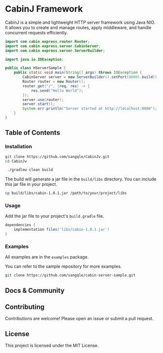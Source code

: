 # CabinJ Framework

CabinJ is a simple and lightweight HTTP server framework using Java NIO. It allows you to create and manage routes,
apply middleware, and handle concurrent requests efficiently.

```java
import com.cabin.express.router.Router;
import com.cabin.express.server.CabinServer;
import com.cabin.express.server.ServerBuilder;

import java.io.IOException;

public class HServerSample {
    public static void main(String[] args) throws IOException {
        CabinServer server = new ServerBuilder().setPort(8080).build();
        Router router = new Router();
        router.get("/", (req, res) -> {
            res.send("Hello World");
        });
        server.use(router);
        server.start();
        System.err.println("Server started at http://localhost:8080");
    }
}
```

## Table of Contents

### Installation

```bash
git clone https://github.com/sangqle/CabinJv.git
cd CabinJv
```

```bash
 ./gradlew clean build
```

The build will generate a jar file in the `build/libs` directory. You can include this jar file in your project.

```bash
cp build/libs/cabin-1.0.1.jar /path/to/your/project/libs
```

### Usage
Add the jar file to your project's `build.gradle` file.

```groovy
dependencies {
    implementation files('libs/cabin-1.0.1.jar')
}
```

### Examples
All examples are in the `examples` package.

You can refer to the sample repository for more examples.

```bash
git clone https://github.com/sangqle/cabin-server-sample.git
```


## Docs & Community

## Contributing

Contributions are welcome! Please open an issue or submit a pull request.

## License

This project is licensed under the MIT License.